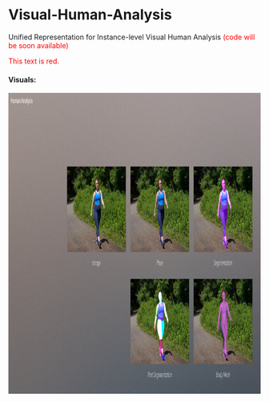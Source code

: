 # Visual-Human-Analysis
Unified Representation for Instance-level Visual Human Analysis <span style="color: red;">(code will be soon available)</span>    


<span style="color: red;">This text is red.</span>


#### Visuals:
<p align="center">
<img src="Screenshot from 2024-09-27 15-47-22.png" width="800" height="600">
</p>
